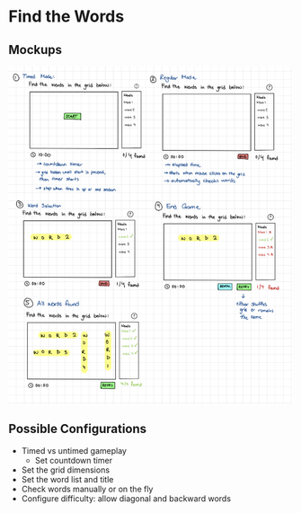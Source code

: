 # Find the Words

## Mockups

![mockups](image.png)

## Possible Configurations

- Timed vs untimed gameplay
    - Set countdown timer
- Set the grid dimensions
- Set the word list and title
- Check words manually or on the fly
- Configure difficulty: allow diagonal and backward words

